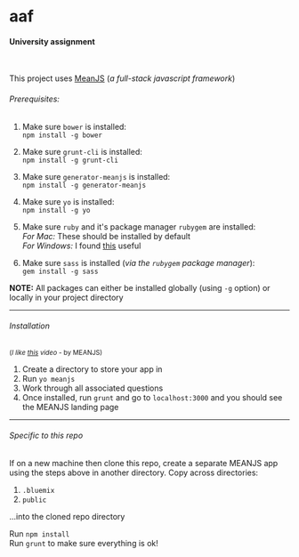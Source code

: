 # aaf
#### University assignment
<br>

This project uses [MeanJS](http://meanjs.org/) (*a full-stack javascript framework*)

###### Prerequisites:
1. Make sure `bower` is installed:<br>
   `npm install -g bower`
   
2. Make sure `grunt-cli` is installed:<br>
   `npm install -g grunt-cli`
   
3. Make sure `generator-meanjs` is installed:<br>
   `npm install -g generator-meanjs`
   
4. Make sure `yo` is installed:<br>
   `npm install -g yo`

3. Make sure `ruby` and it's package manager `rubygem` are installed:<br>
   *For Mac:* These should be installed by default<br>
   *For Windows:* I found [this](https://forwardhq.com/help/installing-ruby-windows) useful
   
4. Make sure `sass` is installed (*via the `rubygem` package manager*):<br>
   `gem install -g sass`


**NOTE:** All packages can either be installed globally (using `-g` option) or locally in your project directory

---


###### Installation 
<small>(*I like [this](https://www.youtube.com/watch?v=XHpMH_5n2fQ) video* - by MEANJS)</small>

1. Create a directory to store your app in
2. Run `yo meanjs`
3. Work through all associated questions
4. Once installed, run `grunt` and go to `localhost:3000` and you should see the MEANJS landing page

---

###### Specific to this repo

If on a new machine then clone this repo, create a separate MEANJS app using the steps above in another directory. Copy across directories:
1. `.bluemix`
2. `public`

...into the cloned repo directory

Run `npm install`<br>
Run `grunt` to make sure everything is ok!
